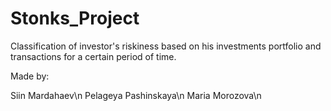 # Stonks_Project
Classification of investor's riskiness based on his investments portfolio and transactions for a certain period of time.

Made by:

Siin Mardahaev\n
Pelageya Pashinskaya\n
Maria Morozova\n
